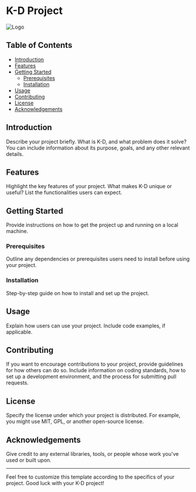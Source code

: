 # K-D Project

![Logo](https://github.com/Zharlock/K-D/assets/117875054/eb7cd50b-5836-47f3-9be6-2a50cb4afa95) <!-- If you have a logo, replace the link -->

## Table of Contents
- [Introduction](#introduction)
- [Features](#features)
- [Getting Started](#getting-started)
  - [Prerequisites](#prerequisites)
  - [Installation](#installation)
- [Usage](#usage)
- [Contributing](#contributing)
- [License](#license)
- [Acknowledgements](#acknowledgements)

## Introduction
Describe your project briefly. What is K-D, and what problem does it solve? You can include information about its purpose, goals, and any other relevant details.

## Features
Highlight the key features of your project. What makes K-D unique or useful? List the functionalities users can expect.

## Getting Started
Provide instructions on how to get the project up and running on a local machine.

### Prerequisites
Outline any dependencies or prerequisites users need to install before using your project.

### Installation
Step-by-step guide on how to install and set up the project.

## Usage
Explain how users can use your project. Include code examples, if applicable.

## Contributing
If you want to encourage contributions to your project, provide guidelines for how others can do so. Include information on coding standards, how to set up a development environment, and the process for submitting pull requests.

## License
Specify the license under which your project is distributed. For example, you might use MIT, GPL, or another open-source license.

## Acknowledgements
Give credit to any external libraries, tools, or people whose work you've used or built upon.

---

Feel free to customize this template according to the specifics of your project. Good luck with your K-D project!
